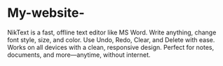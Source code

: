 # My-website-
NikText is a fast, offline text editor like MS Word. Write anything, change font style, size, and color. Use Undo, Redo, Clear, and Delete with ease. Works on all devices with a clean, responsive design. Perfect for notes, documents, and more—anytime, without internet.
